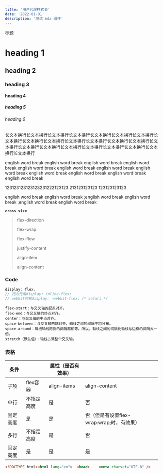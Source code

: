 ```yaml
---
title: '用户代理样式表'
date: '2022-01-01'
description: '测试 mdx 组件'
---
```


标题
# heading 1
## heading 2
### heading 3
#### heading 4
##### heading 5
###### heading 6

长文本换行长文本换行长文本换行长文本换行长文本换行长文本换行长文本换行长文本换行长文本换行长文本换行长文本换行长文本换行长文本换行长文本换行长文本换行长文本换行长文本换行长文本换行长文本换行长文本换行长文本换行长文本换行长文本换行

english word break english word break english word break english word break english word break english word break english word break english word break english word break english word break english word break english word break 

123123123123123231222123123 213123123123 123123123123 

english word break english word break ;english word break english word break ;english word break english word break 

**`cross size`**

> flex-direction
> 
> 
> flex-wrap
> 
> flex-flow
> 
> justify-content
> 
> align-item
> 
> align-content
> 


### Code 

```jsx
display: flex;
// 行内元素display: inline-flex;
// webkit内核display: -webkit-flex; /* safari */
```

```
flex-start：与交叉轴的起点对齐。
flex-end：与交叉轴的终点对齐。
center：与交叉轴的中点对齐。
space-between：与交叉轴两端对齐，轴线之间的间隔平均分布。
space-around：每根轴线两侧的间隔都相等。所以，轴线之间的间隔比轴线与边框的间隔大一倍。
stretch（默认值）：轴线占满整个交叉轴。
```

### 表格

| 条件 |  | 属性（是否有效果） |  |
| --- | --- | --- | --- |
| 子项 | flex容器 | align-items | align-content |
| 单行 | 不指定高度 | 是 | 否 |
| 固定高度 | 是 | 是 | 否（但是有设置flex-wrap:wrap;时，有效果） |
| 多行 | 不指定高度 | 是 | 否 |
| 固定高度 | 是 | 是 | 是 |

```html
<!DOCTYPE html><html lang="en">  <head>    <meta charset="UTF-8" />    <meta name="viewport" content="width=device-width, initial-scale=1.0" />    <title>webpack</title>    <style>      body {        margin: 0;      }      .HolyGrail {        display: flex;        min-height: 100vh;        flex-direction: column;        text-align: center;        vertical-align: center;      }      header,      footer {        flex: 0 0 12em;        background-color: slategrey;      }      .content {        display: flex;        flex: 1;      }      .left,      .right {        flex: 0 0 12em;        background-color: teal;      }      .center {        flex: 1;        background-color: tomato;      }      @media (max-width: 768px) {        .content {          flex-direction: column;          flex: 1;        }        .left,        .rigth,        .center {          flex: auto;        }      }    </style>  </head>  <body>    <div class="HolyGrail">      <header>#header</header>      <div class="content">        <div class="left">#left</div>        <div class="center">#center</div>        <div class="right">#right</div>      </div>      <footer>#footer</footer>    </div>  </body></html>
```